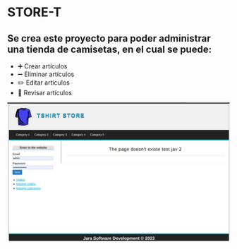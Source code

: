 # STORE-T
## Se crea este proyecto para poder administrar una tienda de camisetas, en el cual se puede:
- :heavy_plus_sign: Crear artículos
- :heavy_minus_sign: Eliminar artículos
- :pencil2: Editar artículos
- :mag_right: Revisar artículos

![Texto alternativo](/assets/img/store-t.jpg)
